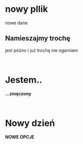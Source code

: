 # nowy pllik

nowe dane

## Namieszajmy trochę

jest późno i już trochę nie ogarniam

<br>

# Jestem..

**...zmęczony**

<br>

# Nowy dzień

**NOWE OPCJE**